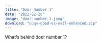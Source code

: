 ```yaml
---
title: "Door Number 1"
date: "2022-02-26"
image: "door-number-1.jpeg"
download: "uuqv-good-vs-evil-enhanced.zip"
---
```


What's behind door number 1?